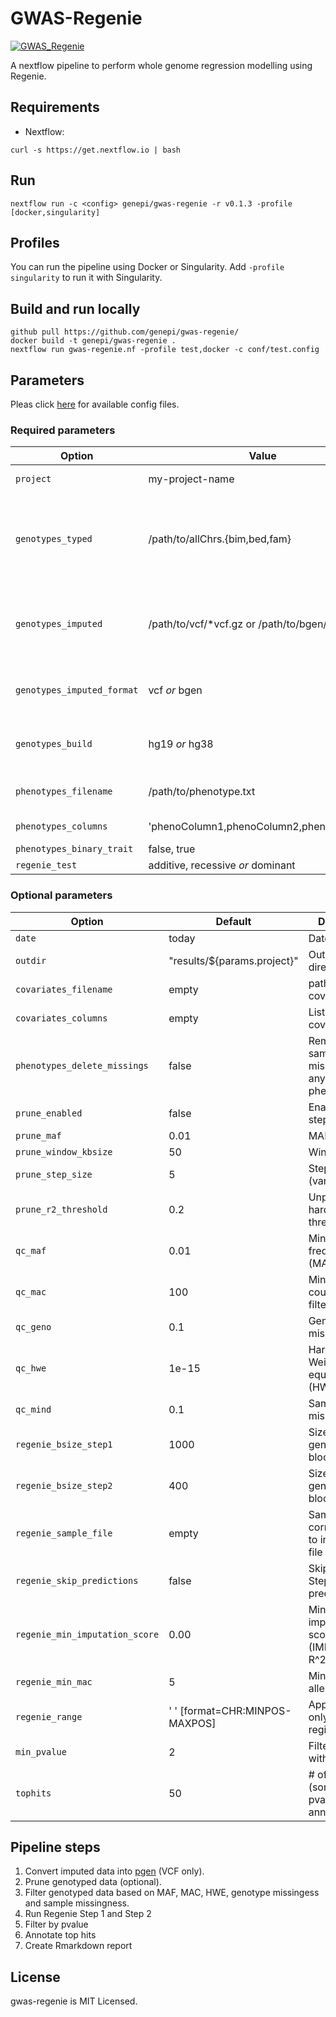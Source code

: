 # GWAS-Regenie

[![GWAS_Regenie](https://github.com/genepi/gwas-regenie/actions/workflows/ci-tests.yml/badge.svg)](https://github.com/genepi/gwas-regenie/actions/workflows/ci-tests.yml)

A nextflow pipeline to perform whole genome regression modelling using Regenie.

## Requirements

- Nextflow:

```
curl -s https://get.nextflow.io | bash
```

## Run
 
```
nextflow run -c <config> genepi/gwas-regenie -r v0.1.3 -profile [docker,singularity]
```

## Profiles 
You can run the pipeline using Docker or Singularity. Add ` -profile singularity ` to run it with Singularity. 

## Build and run locally

```
github pull https://github.com/genepi/gwas-regenie/
docker build -t genepi/gwas-regenie .
nextflow run gwas-regenie.nf -profile test,docker -c conf/test.config
```

## Parameters
Pleas click [here](tests) for available config files. 

### Required parameters


| Option        | Value          | Description  |
| ------------- |-----------------| -------------| 
| `project`     | my-project-name | Name of the project | 
| `genotypes_typed`     |  /path/to/allChrs.{bim,bed,fam} | Path to the array genotypes (single merged file in plink format).  |
| `genotypes_imputed`     |  /path/to/vcf/\*vcf.gz or /path/to/bgen/\*bgen | Path to imputed genotypes in VCF or BGEN format) |
| `genotypes_imputed_format `     | vcf *or* bgen | Input file format of imputed genotypes   | 
| `genotypes_build`     | hg19 *or* hg38 | Imputed genotypes build format | 
| `phenotypes_filename `     | /path/to/phenotype.txt | Path to phenotype file | 
| `phenotypes_columns`     | 'phenoColumn1,phenoColumn2,phenoColumn3' | List of phenotypes | 
| `phenotypes_binary_trait`     | false, true | Binary trait? | 
| `regenie_test`     | additive, recessive *or* dominant |  Define test | 

### Optional parameters

| Option        |Default          | Description |
| ------------- |-----------------| -------------| 
| `date`     | today | Date in report |  
| `outdir`     | "results/${params.project}" | Output directory   
| `covariates_filename`     |  empty | path to covariates file | 
| `covariates_columns`     | empty | List of covariates |  
| `phenotypes_delete_missings`     | false | Removing samples with missing data at any of the phenotypes | 
| `prune_enabled`     | false | Enable pruning step | 
| `prune_maf`     | 0.01 | MAF filter | 
| `prune_window_kbsize`     |  50 | Window size |
| `prune_step_size`     |   5 | Step size (variant ct) |
| `prune_r2_threshold`     |   0.2 | Unphased hardcall R2 threshold|
| `qc_maf`     |   0.01 | Minor allele frequency (MAF) filter | 
| `qc_mac`     |  100 | Minor allele count (MAC) filter |  
| `qc_geno`     | 0.1 | Genotype missingess |  
| `qc_hwe`     | 1e-15 | Hardy-Weinberg equilibrium (HWE) filter |  
| `qc_mind`     | 0.1 | Sample missigness |  
| `regenie_bsize_step1`     | 1000 | Size of the genotype blocks |  
| `regenie_bsize_step2`     | 400 | Size of the genotype blocks |  
| `regenie_sample_file`     |  empty | Sample file corresponding to input BGEN file | 
| `regenie_skip_predictions`     | false | Skip Regenie Step 1 predictions |  
| `regenie_min_imputation_score`     |  0.00 | Minimum imputation info score (IMPUTE/MACH R^2)  | 
| `regenie_min_mac`     |  5 | Minimum minor allele count  | 
| `regenie_range`     |  ' ' [format=CHR:MINPOS-MAXPOS] | Apply Regenie only on specify region | 
| `min_pvalue`     |   2 | Filter results with logp10 < 2 |
| `tophits`     |   50 | # of tophits (sorted by pvalue) with annotation |


## Pipeline steps

1) Convert imputed data into [pgen](https://github.com/chrchang/plink-ng/blob/master/pgen_spec/pgen_spec.pdf) (VCF only).
2) Prune genotyped data (optional).
3) Filter genotyped data based on MAF, MAC, HWE, genotype missingess and sample missingness. 
4) Run Regenie Step 1 and Step 2
5) Filter by pvalue
6) Annotate top hits
7) Create Rmarkdown report

## License
gwas-regenie is MIT Licensed.
